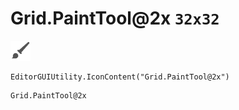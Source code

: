 # Grid.PaintTool@2x `32x32`
<img src="/img/Grid.PaintTool@2x.png" width=32 height=32>

``` CSharp
EditorGUIUtility.IconContent("Grid.PaintTool@2x")
```
```
Grid.PaintTool@2x
```
